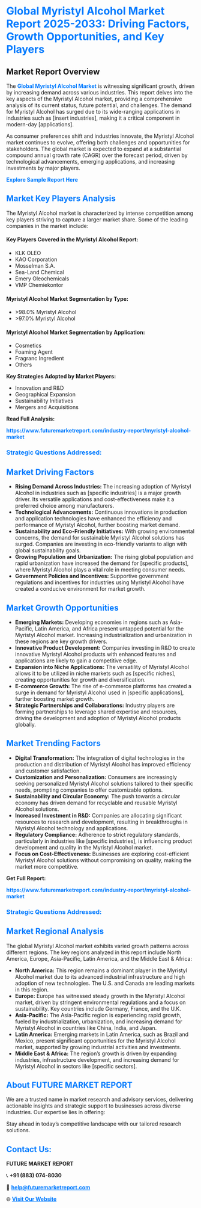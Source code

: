 <h1 style="color: #007BFF;">Global Myristyl Alcohol Market Report 2025-2033: Driving Factors, Growth Opportunities, and Key Players</h1>

<section id="overview">
<h2>Market Report Overview</h2>
<p>The <a href="https://www.futuremarketreport.com/industry-report/myristyl-alcohol-market" style="color: #007BFF; text-decoration: none;"><strong>Global Myristyl Alcohol Market</strong></a> is witnessing significant growth, driven by increasing demand across various industries. This report delves into the key aspects of the Myristyl Alcohol market, providing a comprehensive analysis of its current status, future potential, and challenges. The demand for Myristyl Alcohol has surged due to its wide-ranging applications in industries such as [insert industries], making it a critical component in modern-day [applications].</p>
<p>As consumer preferences shift and industries innovate, the Myristyl Alcohol market continues to evolve, offering both challenges and opportunities for stakeholders. The global market is expected to expand at a substantial compound annual growth rate (CAGR) over the forecast period, driven by technological advancements, emerging applications, and increasing investments by major players.</p>
</section>

<section id="overview">
<p><a href="https://www.futuremarketreport.com/request-sample/reportId=90335" style="color: #007BFF; text-decoration: none;"><strong>Explore Sample Report Here</strong></a></p>
</section>

<section id="key-players">
<h2 style="color: #007BFF;">Market Key Players Analysis</h2>
<p>The Myristyl Alcohol market is characterized by intense competition among key players striving to capture a larger market share. Some of the leading companies in the market include:</p>
<h4>Key Players Covered in the Myristyl Alcohol Report:</h4>
<ul><li>KLK OLEO</li><li>KAO Corporation</li><li>Mosselman S.A.</li><li>Sea-Land Chemical</li><li>Emery Oleochemicals</li><li>VMP Chemiekontor</li></ul>
<h4>Myristyl Alcohol Market Segmentation by Type:</h4>
<ul><li>&gt;98.0% Myristyl Alcohol</li><li>&gt;97.0% Myristyl Alcohol</li></ul>

<h4>Myristyl Alcohol Market Segmentation by Application:</h4>
<ul><li>Cosmetics</li><li>Foaming Agent</li><li>Fragranc Ingredient</li><li>Others</li></ul>
<p><strong>Key Strategies Adopted by Market Players:</strong></p>
<ul>
<li>Innovation and R&D</li>
<li>Geographical Expansion</li>
<li>Sustainability Initiatives</li>
<li>Mergers and Acquisitions</li>
</ul>
</section>

<section>
<p><strong>Read Full Analysis: </strong></p><a href="https://www.futuremarketreport.com/industry-report/myristyl-alcohol-market" style="color: #007BFF; text-decoration: none;"><strong>https://www.futuremarketreport.com/industry-report/myristyl-alcohol-market</strong></a>
<h3 style="color: #007BFF;">Strategic Questions Addressed:</h3>
</section>

<section id="driving-factors">
<h2 style="color: #007BFF;">Market Driving Factors</h2>
<ul>
<li><strong>Rising Demand Across Industries:</strong> The increasing adoption of Myristyl Alcohol in industries such as [specific industries] is a major growth driver. Its versatile applications and cost-effectiveness make it a preferred choice among manufacturers.</li>
<li><strong>Technological Advancements:</strong> Continuous innovations in production and application technologies have enhanced the efficiency and performance of Myristyl Alcohol, further boosting market demand.</li>
<li><strong>Sustainability and Eco-Friendly Initiatives:</strong> With growing environmental concerns, the demand for sustainable Myristyl Alcohol solutions has surged. Companies are investing in eco-friendly variants to align with global sustainability goals.</li>
<li><strong>Growing Population and Urbanization:</strong> The rising global population and rapid urbanization have increased the demand for [specific products], where Myristyl Alcohol plays a vital role in meeting consumer needs.</li>
<li><strong>Government Policies and Incentives:</strong> Supportive government regulations and incentives for industries using Myristyl Alcohol have created a conducive environment for market growth.</li>
</ul>
</section>

<section id="growth-opportunities">
<h2 style="color: #007BFF;">Market Growth Opportunities</h2>
<ul>
<li><strong>Emerging Markets:</strong> Developing economies in regions such as Asia-Pacific, Latin America, and Africa present untapped potential for the Myristyl Alcohol market. Increasing industrialization and urbanization in these regions are key growth drivers.</li>
<li><strong>Innovative Product Development:</strong> Companies investing in R&D to create innovative Myristyl Alcohol products with enhanced features and applications are likely to gain a competitive edge.</li>
<li><strong>Expansion into Niche Applications:</strong> The versatility of Myristyl Alcohol allows it to be utilized in niche markets such as [specific niches], creating opportunities for growth and diversification.</li>
<li><strong>E-commerce Growth:</strong> The rise of e-commerce platforms has created a surge in demand for Myristyl Alcohol used in [specific applications], further boosting market growth.</li>
<li><strong>Strategic Partnerships and Collaborations:</strong> Industry players are forming partnerships to leverage shared expertise and resources, driving the development and adoption of Myristyl Alcohol products globally.</li>
</ul>
</section>

<section id="trending-factors">
<h2 style="color: #007BFF;">Market Trending Factors</h2>
<ul>
<li><strong>Digital Transformation:</strong> The integration of digital technologies in the production and distribution of Myristyl Alcohol has improved efficiency and customer satisfaction.</li>
<li><strong>Customization and Personalization:</strong> Consumers are increasingly seeking personalized Myristyl Alcohol solutions tailored to their specific needs, prompting companies to offer customizable options.</li>
<li><strong>Sustainability and Circular Economy:</strong> The push towards a circular economy has driven demand for recyclable and reusable Myristyl Alcohol solutions.</li>
<li><strong>Increased Investment in R&D:</strong> Companies are allocating significant resources to research and development, resulting in breakthroughs in Myristyl Alcohol technology and applications.</li>
<li><strong>Regulatory Compliance:</strong> Adherence to strict regulatory standards, particularly in industries like [specific industries], is influencing product development and quality in the Myristyl Alcohol market.</li>
<li><strong>Focus on Cost-Effectiveness:</strong> Businesses are exploring cost-efficient Myristyl Alcohol solutions without compromising on quality, making the market more competitive.</li>
</ul>
</section>

<section>
<p><strong>Get Full Report: </strong></p><a href="https://www.futuremarketreport.com/industry-report/myristyl-alcohol-market" style="color: #007BFF; text-decoration: none;"><strong>https://www.futuremarketreport.com/industry-report/myristyl-alcohol-market</strong></a>
<h3 style="color: #007BFF;">Strategic Questions Addressed:</h3>
</section>


<section id="regional-analysis">
<h2 style="color: #007BFF;">Market Regional Analysis</h2>
<p>The global Myristyl Alcohol market exhibits varied growth patterns across different regions. The key regions analyzed in this report include North America, Europe, Asia-Pacific, Latin America, and the Middle East & Africa:</p>
<ul>
<li><strong>North America:</strong> This region remains a dominant player in the Myristyl Alcohol market due to its advanced industrial infrastructure and high adoption of new technologies. The U.S. and Canada are leading markets in this region.</li>
<li><strong>Europe:</strong> Europe has witnessed steady growth in the Myristyl Alcohol market, driven by stringent environmental regulations and a focus on sustainability. Key countries include Germany, France, and the U.K.</li>
<li><strong>Asia-Pacific:</strong> The Asia-Pacific region is experiencing rapid growth, fueled by industrialization, urbanization, and increasing demand for Myristyl Alcohol in countries like China, India, and Japan.</li>
<li><strong>Latin America:</strong> Emerging markets in Latin America, such as Brazil and Mexico, present significant opportunities for the Myristyl Alcohol market, supported by growing industrial activities and investments.</li>
<li><strong>Middle East & Africa:</strong> The region’s growth is driven by expanding industries, infrastructure development, and increasing demand for Myristyl Alcohol in sectors like [specific sectors].</li>
</ul>
</section>

<footer>
<h2 style="color: #007BFF;">About FUTURE MARKET REPORT</h2>
<p>We are a trusted name in market research and advisory services, delivering actionable insights and strategic support to businesses across diverse industries. Our expertise lies in offering:</p>

<p>Stay ahead in today’s competitive landscape with our tailored research solutions.</p>

<h2 style="color: #007BFF;">Contact Us:</h2>
<p><strong>FUTURE MARKET REPORT</strong></p>
<p>📞 <strong>+91 (883) 074-8030</strong></p>
<p>📧 <strong><a href="mailto:help@futuremarketreport.com" style="color: #007BFF;">help@futuremarketreport.com</a></strong></p>
<p>🌐 <strong><a href="https://www.futuremarketreport.com/" style="color: #007BFF;">Visit Our Website</a></strong></p>
</footer>